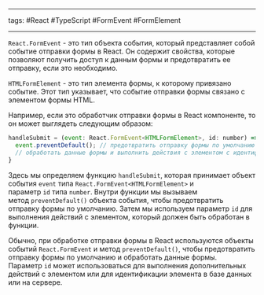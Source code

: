 ____

tags:  #React #TypeScript #FormEvent #FormElement

_____

`React.FormEvent` - это тип объекта события, который представляет собой событие отправки формы в React. Он содержит свойства, которые позволяют получить доступ к данным формы и предотвратить ее отправку, если это необходимо.

`HTMLFormElement` - это тип элемента формы, к которому привязано событие. Этот тип указывает, что событие отправки формы связано с элементом формы HTML.

Например, если это обработчик отправки формы в React компоненте, то он может выглядеть следующим образом:

```jsx
handleSubmit = (event: React.FormEvent<HTMLFormElement>, id: number) => {
  event.preventDefault(); // предотвратить отправку формы по умолчанию
  // обработать данные формы и выполнить действия с элементом с идентификатором id
}
```

Здесь мы определяем функцию `handleSubmit`, которая принимает объект события `event` типа `React.FormEvent<HTMLFormElement>` и параметр `id` типа `number`. Внутри функции мы вызываем метод `preventDefault()` объекта события, чтобы предотвратить отправку формы по умолчанию. 
Затем мы используем параметр `id` для выполнения действий с элементом, который должен быть обработан в функции.

Обычно, при обработке отправки формы в React используются объекты событий `React.FormEvent` и метод `preventDefault()`, чтобы предотвратить отправку формы по умолчанию и обработать данные формы. Параметр `id` может использоваться для выполнения дополнительных действий с элементом или для идентификации элемента в базе данных или на сервере.
